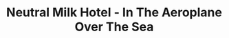 ---
title: Neutral Milk Hotel - In The Aeroplane Over The Sea
number: 17
description: This month we evaluate critically renouned/completely insane indie-rock album "In The Aeroplane Over The Sea" by Neutral Milk Hotel. Synthetic Flying Machine? Dead Dog Sing? SEMEN STAINS THE MOUNTAIN TOPS?!?!
link-mp3: http://feeds.soundcloud.com/stream/189483468-radio4scotland-hmm-interesting-choice-ep17-neutral-milk-hotel-in-the-aeroplane-over-the-sea.mp3
duration: "00:30:19"
byte-length: 72774208
pub-date: Wed, 04 Feb 2015 18:27:10 GMT
soundcloud-id: 189483468
---